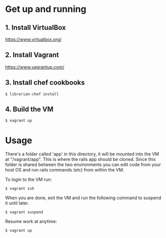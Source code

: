 # Get up and running

## 1. Install VirtualBox
https://www.virtualbox.org/

## 2. Install Vagrant
https://www.vagrantup.com/

## 3. Install chef cookbooks
``
  $ librarian-chef install
``

## 4. Build the VM
``
  $ vagrant up
``

# Usage

There's a folder called 'app' in this directory, it will be mounted into the VM at "/vagrant/app". This is where the rails app should be cloned. Since this folder is shared between the two environments you can edit code from your host OS and run rails commands (etc) from within the VM.

To login to the VM run:

``
  $ vagrant ssh
``

When you are done, exit the VM and run the following command to suspend it until later.

``
  $ vagrant suspend
``

Resume work at anytime:

``
  $ vagrant up
``

